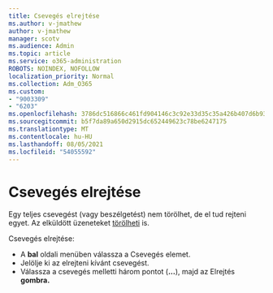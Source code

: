```yaml
---
title: Csevegés elrejtése
ms.author: v-jmathew
author: v-jmathew
manager: scotv
ms.audience: Admin
ms.topic: article
ms.service: o365-administration
ROBOTS: NOINDEX, NOFOLLOW
localization_priority: Normal
ms.collection: Adm_O365
ms.custom:
- "9003309"
- "6203"
ms.openlocfilehash: 3786dc516866c461fd904146c3c92e33d35c35a426b407d6b93d97fd11446ce9
ms.sourcegitcommit: b5f7da89a650d2915dc652449623c78be6247175
ms.translationtype: MT
ms.contentlocale: hu-HU
ms.lasthandoff: 08/05/2021
ms.locfileid: "54055592"
---
```

# <a name="hide-a-chat"></a>Csevegés elrejtése

Egy teljes csevegést (vagy beszélgetést) nem törölhet, de el tud rejteni egyet. Az elküldött üzeneteket [törölheti](https://support.office.com/client/delete-a-message-you-have-sent-67bd76a5-04e7-46ea-9ef0-5800865cb8f3) is.

Csevegés elrejtése:

- A **bal** oldali menüben válassza a Csevegés elemet.
- Jelölje ki az elrejteni kívánt csevegést.
- Válassza a csevegés melletti három pontot (**...**), majd az Elrejtés **gombra.**
